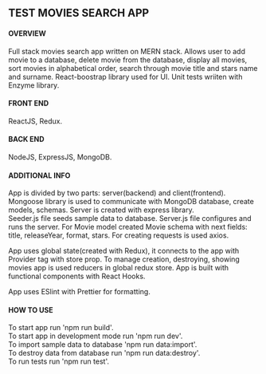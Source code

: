 ## TEST MOVIES SEARCH APP

#### OVERVIEW

Full stack movies search app written on MERN stack. Allows user to add movie to a database, delete movie from the database, display all movies, sort movies in alphabetical order, search through movie title and stars name and surname. React-boostrap library used for UI. Unit tests wriiten with Enzyme library.

#### FRONT END

ReactJS, Redux.

#### BACK END

NodeJS, ExpressJS, MongoDB.

#### ADDITIONAL INFO

App is divided by two parts: server(backend) and client(frontend).
Mongoose library is used to communicate with MongoDB database, create models, schemas. Server is created with express library.<br />
Seeder.js file seeds sample data to database. Server.js file configures and runs the server.
For Movie model created Movie schema with next fields: title, releaseYear, format, stars.
For creating requests is used axios.<br />

App uses global state(created with Redux), it connects to the app with Provider tag with store prop.
To manage creation, destroying, showing movies app is used reducers in global redux store.
App is built with functional components with React Hooks.<br />

App uses ESlint with Prettier for formatting.

#### HOW TO USE

To start app run 'npm run build'.<br />
To start app in development mode run 'npm run dev'.<br />
To import sample data to database 'npm run data:import'.<br />
To destroy data from database run 'npm run data:destroy'.<br />
To run tests run 'npm run test'.
